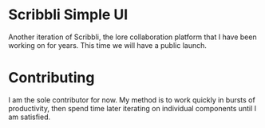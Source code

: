 # Scribbli Simple UI

Another iteration of Scribbli, the lore collaboration platform that I have been
working on for years. This time we will have a public launch.

# Contributing

I am the sole contributor for now. My method is to work quickly in bursts of 
productivity, then spend time later iterating on individual components until
I am satisfied.